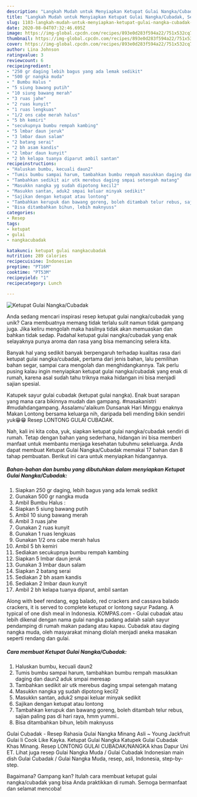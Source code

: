 ```yaml
---
description: "Langkah Mudah untuk Menyiapkan Ketupat Gulai Nangka/Cubadak, Sempurna"
title: "Langkah Mudah untuk Menyiapkan Ketupat Gulai Nangka/Cubadak, Sempurna"
slug: 1103-langkah-mudah-untuk-menyiapkan-ketupat-gulai-nangka-cubadak-sempurna
date: 2020-08-04T07:32:46.695Z
image: https://img-global.cpcdn.com/recipes/893e0d283f594a22/751x532cq70/ketupat-gulai-nangkacubadak-foto-resep-utama.jpg
thumbnail: https://img-global.cpcdn.com/recipes/893e0d283f594a22/751x532cq70/ketupat-gulai-nangkacubadak-foto-resep-utama.jpg
cover: https://img-global.cpcdn.com/recipes/893e0d283f594a22/751x532cq70/ketupat-gulai-nangkacubadak-foto-resep-utama.jpg
author: Lina Johnson
ratingvalue: 3
reviewcount: 6
recipeingredient:
- "250 gr daging lebih bagus yang ada lemak sedikit"
- "500 gr nangka muda"
- " Bumbu Halus "
- "5 siung bawang putih"
- "10 siung bawang merah"
- "3 ruas jahe"
- "2 ruas kunyit"
- "1 ruas lengkuas"
- "1/2 ons cabe merah halus"
- "5 bh kemiri"
- "secukupnya bumbu rempah kambing"
- "5 lmbar daun jeruk"
- "3 lmbar daun salam"
- "2 batang serai"
- "2 bh asam kandis"
- "2 lmbar daun kunyit"
- "2 bh kelapa tuanya diparut ambil santan"
recipeinstructions:
- "Haluskan bumbu, kecuali daun2"
- "Tumis bumbu sampai harum, tambahkan bumbu rempah masukkan daging dan daun2 aduk smpai meresap"
- "Tambahkan sedikit air utk merebus daging smpai setengah matang"
- "Masukkn nangka yg sudah dipotong kecil2"
- "Masukkn santan, aduk2 smpai keluar minyak sedikit"
- "Sajikan dengan ketupat atau lontong"
- "Tambahkan kerupuk dan bawang goreng, boleh ditambah telur rebus, sajian paling pas di hari raya, hmm yummi.."
- "Bisa ditambahkan bihun, lebih maknyuss"
categories:
- Resep
tags:
- ketupat
- gulai
- nangkacubadak

katakunci: ketupat gulai nangkacubadak 
nutrition: 289 calories
recipecuisine: Indonesian
preptime: "PT16M"
cooktime: "PT53M"
recipeyield: "1"
recipecategory: Lunch

---
```



![Ketupat Gulai Nangka/Cubadak](https://img-global.cpcdn.com/recipes/893e0d283f594a22/751x532cq70/ketupat-gulai-nangkacubadak-foto-resep-utama.jpg)

Anda sedang mencari inspirasi resep ketupat gulai nangka/cubadak yang unik? Cara membuatnya memang tidak terlalu sulit namun tidak gampang juga. Jika keliru mengolah maka hasilnya tidak akan memuaskan dan bahkan tidak sedap. Padahal ketupat gulai nangka/cubadak yang enak selayaknya punya aroma dan rasa yang bisa memancing selera kita.

Banyak hal yang sedikit banyak berpengaruh terhadap kualitas rasa dari ketupat gulai nangka/cubadak, pertama dari jenis bahan, lalu pemilihan bahan segar, sampai cara mengolah dan menghidangkannya. Tak perlu pusing kalau ingin menyiapkan ketupat gulai nangka/cubadak yang enak di rumah, karena asal sudah tahu triknya maka hidangan ini bisa menjadi sajian spesial.

Katupek sayur gulai cubadak (ketupat gulai nangka). Enak buat sarapan yang mana cara bikinnya mudah dan gampang. #masakanistri #mudahdangampang. Assalamu&#39;alaikum Dunsanak Hari Minggu enaknya Makan Lontong bersama keluarga nih, daripada beli mending bikin sendiri yuk😁😁 Resep LONTONG GULAI CUBADAK.


Nah, kali ini kita coba, yuk, siapkan ketupat gulai nangka/cubadak sendiri di rumah. Tetap dengan bahan yang sederhana, hidangan ini bisa memberi manfaat untuk membantu menjaga kesehatan tubuhmu sekeluarga. Anda dapat membuat Ketupat Gulai Nangka/Cubadak memakai 17 bahan dan 8 tahap pembuatan. Berikut ini cara untuk menyiapkan hidangannya.

<!--inarticleads1-->

##### Bahan-bahan dan bumbu yang dibutuhkan dalam menyiapkan Ketupat Gulai Nangka/Cubadak:

1. Siapkan 250 gr daging, lebih bagus yang ada lemak sedikit
1. Gunakan 500 gr nangka muda
1. Ambil  Bumbu Halus :
1. Siapkan 5 siung bawang putih
1. Ambil 10 siung bawang merah
1. Ambil 3 ruas jahe
1. Gunakan 2 ruas kunyit
1. Gunakan 1 ruas lengkuas
1. Gunakan 1/2 ons cabe merah halus
1. Ambil 5 bh kemiri
1. Sediakan secukupnya bumbu rempah kambing
1. Siapkan 5 lmbar daun jeruk
1. Gunakan 3 lmbar daun salam
1. Siapkan 2 batang serai
1. Sediakan 2 bh asam kandis
1. Sediakan 2 lmbar daun kunyit
1. Ambil 2 bh kelapa tuanya diparut, ambil santan


Along with beef rendang, egg balado, red crackers and cassava balado crackers, it is served to complete ketupat or lontong sayur Padang. A typical of one dish meal in Indonesia. KOMPAS.com - Gulai cubadak atau lebih dikenal dengan nama gulai nangka padang adalah salah sayur pendamping di rumah makan padang atau kapau. Cubadak atau daging nangka muda, oleh masyarakat minang diolah menjadi aneka masakan seperti rendang dan gulai. 

<!--inarticleads2-->

##### Cara membuat Ketupat Gulai Nangka/Cubadak:

1. Haluskan bumbu, kecuali daun2
1. Tumis bumbu sampai harum, tambahkan bumbu rempah masukkan daging dan daun2 aduk smpai meresap
1. Tambahkan sedikit air utk merebus daging smpai setengah matang
1. Masukkn nangka yg sudah dipotong kecil2
1. Masukkn santan, aduk2 smpai keluar minyak sedikit
1. Sajikan dengan ketupat atau lontong
1. Tambahkan kerupuk dan bawang goreng, boleh ditambah telur rebus, sajian paling pas di hari raya, hmm yummi..
1. Bisa ditambahkan bihun, lebih maknyuss


Gulai Cubadak - Resep Rahasia Gulai Nangka Minang Asli ~ Young Jackfruit Gulai Ii Cook Like Kayka. Ketupat Gulai Nangka Katupek Gulai Cubadak Khas Minang. Resep LONTONG GULAI CUBADAK/NANGKA khas Dapur Uni ET. Lihat juga resep Gulai Nangka Muda / Gulai Cubadak Indonesian main dish Gulai Cubadak / Gulai Nangka Muda, resep, asli, Indonesia, step-by-step. 

Bagaimana? Gampang kan? Itulah cara membuat ketupat gulai nangka/cubadak yang bisa Anda praktikkan di rumah. Semoga bermanfaat dan selamat mencoba!
